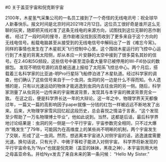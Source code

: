 #0 关于盖亚宇宙和倪克斯宇宙

2100年，木星氢气采集公司的一名员工接到了一个奇怪的无线电讯号：祝全球华人新春快乐。报文时间是北京时间2021年2月12日。这位员工很好奇是谁开这么无聊的玩笑，随即把天线对准了这条无线电的来源方向，试图找到这位无聊的恶作剧者。
经过了一段时间的搜寻，恶作剧者没找到反而收到了更多来自于这个方向的无线电信号。船载电脑甚至从接受到的无线电信号中解码出了一首《难忘今宵》。
同样的事情也发生在了木星航天飞行控制中心里。这个围绕木星运行的飞控中心运行到了木星的背离太阳侧，却从本应一片安静的太空中接到了很多莫名其妙的信号。在2.4G和5G频段，这些信号中甚至混杂着大量早已被停用的Wi-Fi6协议的数据包。
发现不明信号源的消息被迅速上报给了太阳系飞控总中心。两个月后，搭载着三名科学家的比亚迪-明Pro行星际飞船停泊进了木星轨道。经过科学家的调查，他们确认了这些信号来自于一个虫洞，虫洞的另一边是什么不得而知。令人遗憾的是，只有以光速运动的物体才能逃逸到虫洞内去往虫洞的另一侧。随后，科学家测量了从虫洞另一边传来的宇宙微波背景，发现其与本宇宙的微波背景完全一致。
在这之后，便是科学界长达一年的大辩论。这一年之中，物理学界天天都像过年，一篇又一篇的高影响因子paper就像一分钱的红包一样被远远不断地发了出来。后来，大物理学家雪风回忆起这段历史，总会喜悦之情溢于言表，“这个发现至少帮助了一万名物理博士毕业”，他如此说到。当然，这都是后话，最后科学界地讨论结果是：虫洞的另一侧是一个平行宇宙，宇宙参数完全相同，只不过大爆炸“晚发生”了79年，可能因为在高维度上的某些尚不明晰的机制，两个宇宙发生了交联，形成了这一虫洞。然而，想逃离本宇宙进入对侧宇宙的话，逃逸速度需要光速。换句话说，只有光子、中微子等粒子能进入对侧宇宙。
科学界将新发现的平行宇宙命名为“Nyx”也就是倪克斯（盖亚的妹妹，黑夜之神），本宇宙则用大地之母盖亚命名。并给Nyx发去了来自未来的第一条问候：
“Hello My Sister.”
